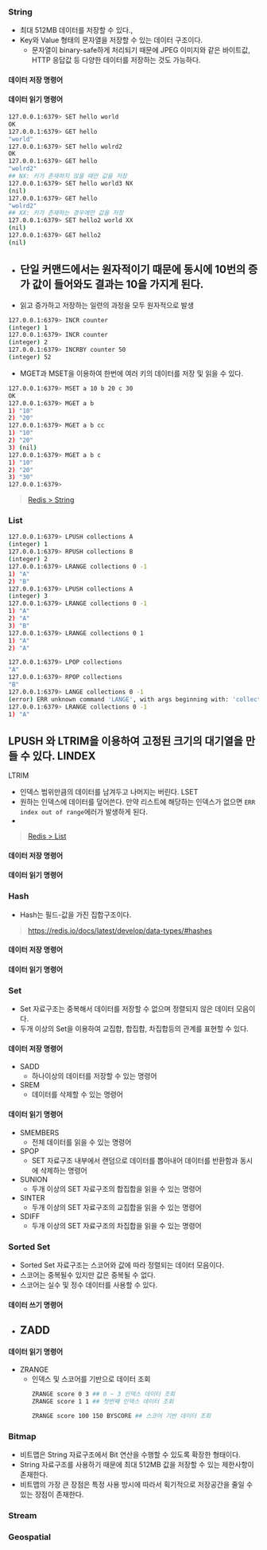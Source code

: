 

### String

- 최대 512MB 데이터를 저장할 수 있다.,
- Key와 Value 형태의 문자열을 저장할 수 있는 데이터 구조이다.
  - 문자열이 binary-safe하게 처리되기 때문에 JPEG 이미지와 같은 바이트값, HTTP 응답값 등 다양한 데이터를 저장하는 것도 가능하다.

#### 데이터 저장 명령어

#### 데이터 읽기 명령어

```sh
127.0.0.1:6379> SET hello world
OK
127.0.0.1:6379> GET hello
"world"
127.0.0.1:6379> SET hello wolrd2
OK
127.0.0.1:6379> GET hello
"wolrd2"
## NX: 키가 존재하지 않을 때만 값을 저장
127.0.0.1:6379> SET hello world3 NX
(nil)
127.0.0.1:6379> GET hello
"wolrd2"
## XX: 키가 존재하는 경우에만 값을 저장
127.0.0.1:6379> SET hello2 world XX
(nil)
127.0.0.1:6379> GET hello2
(nil)
```



- 단일 커맨드에서는 원자적이기 때문에 동시에 10번의 증가 값이 들어와도 결과는 10을 가지게 된다.
  - 
- 읽고 증가하고 저장하는 일련의 과정을 모두 원자적으로 발생
```sh
127.0.0.1:6379> INCR counter
(integer) 1
127.0.0.1:6379> INCR counter
(integer) 2
127.0.0.1:6379> INCRBY counter 50
(integer) 52
```


- MGET과 MSET을 이용하여 한번에 여러 키의 데이터를 저장 및 읽을 수 있다.
```sh
127.0.0.1:6379> MSET a 10 b 20 c 30
OK
127.0.0.1:6379> MGET a b
1) "10"
2) "20"
127.0.0.1:6379> MGET a b cc
1) "10"
2) "20"
3) (nil)
127.0.0.1:6379> MGET a b c
1) "10"
2) "20"
3) "30"
127.0.0.1:6379> 
```

> [Redis > String](https://redis.io/docs/latest/develop/data-types/#strings)


### List

```sh
127.0.0.1:6379> LPUSH collections A
(integer) 1
127.0.0.1:6379> RPUSH collections B
(integer) 2
127.0.0.1:6379> LRANGE collections 0 -1
1) "A"
2) "B"
127.0.0.1:6379> LPUSH collections A
(integer) 3
127.0.0.1:6379> LRANGE collections 0 -1
1) "A"
2) "A"
3) "B"
127.0.0.1:6379> LRANGE collections 0 1
1) "A"
2) "A"

127.0.0.1:6379> LPOP collections
"A"
127.0.0.1:6379> RPOP collections
"B"
127.0.0.1:6379> LANGE collections 0 -1
(error) ERR unknown command 'LANGE', with args beginning with: 'collections' '0' '-1' 
127.0.0.1:6379> LRANGE collections 0 -1
1) "A"
```

LPUSH 와 LTRIM을 이용하여 고정된 크기의 대기열을 만들 수 있다.
LINDEX
- 
LTRIM
- 인덱스 범위만큼의 데이터를 남겨두고 나머지는 버린다.
LSET
- 원하는 인덱스에 데이터를 덮어쓴다. 만약 리스트에 해당하는 인덱스가 없으면 `ERR index out of range`에러가 발생하게 된다.
- 
> [Redis > List](https://redis.io/docs/latest/develop/data-types/lists/)


#### 데이터 저장 명령어

#### 데이터 읽기 명령어


### Hash
- Hash는 필드-값을 가진 집합구조이다.

> https://redis.io/docs/latest/develop/data-types/#hashes

#### 데이터 저장 명령어

#### 데이터 읽기 명령어


### Set
- Set 자료구조는 중복해서 데이터를 저장할 수 없으며 정렬되지 않은 데이터 모음이다.
- 두개 이상의 Set을 이용하여 교집합, 합집합, 차집합등의 관계를 표현할 수 있다.

#### 데이터 저장 명령어
- SADD
  - 하나이상의 데이터를 저장할 수 있는 명령어
- SREM
  - 데이터를 삭제할 수 있는 명령어
#### 데이터 읽기 명령어
- SMEMBERS
  - 전체 데이터를 읽을 수 있는 명령어
- SPOP
  - SET 자료구조 내부에서 랜덤으로 데이터를 뽑아내어 데이터를 반환함과 동시에 삭제하는 명령어
- SUNION
  - 두개 이상의 SET 자료구조의 합집합을 읽을 수 있는 명령어
- SINTER
  - 두개 이상의 SET 자료구조의 교집합을 읽을 수 있는 명령어
- SDIFF
  - 두개 이상의 SET 자료구조의 차집합을 읽을 수 있는 명령어

> [](https://redis.io/docs/latest/develop/data-types/sets/)


### Sorted Set
- Sorted Set 자료구조는 스코어와 값에 따라 정렬되는 데이터 모음이다.
- 스코어는 중복될수 있지만 값은 중복될 수 없다.
- 스코어는 실수 및 정수 데이터를 사용할 수 있다.

#### 데이터 쓰기 명령어
- ZADD
  - 

#### 데이터 읽기 명령어
- ZRANGE
  - 인덱스 및 스코어를 기반으로 데이터 조회
    ```sh
    ZRANGE score 0 3 ## 0 ~ 3 인덱스 데이터 조회
    ZRANGE score 1 1 ## 첫번째 인덱스 데이터 조회

    ZRANGE score 100 150 BYSCORE ## 스코어 기반 데이터 조회
    ```
> [](https://redis.io/docs/latest/develop/data-types/#sorted-sets)


### Bitmap
- 비트맵은 String 자료구조에서 Bit 연산을 수행할 수 있도록 확장한 형태이다.
- String 자료구조를 사용하기 때문에 최대 512MB 값을 저장할 수 있는 제한사항이 존재한다.
- 비트맵의 가장 큰 장점은 특정 사용 방시에 따라서 획기적으로 저장공간을 줄일 수 있는 장점이 존재한다.

### Stream

### Geospatial
